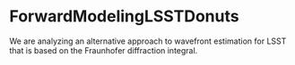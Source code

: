 # ForwardModelingLSSTDonuts
We are analyzing an alternative approach to wavefront estimation for LSST that is based on the Fraunhofer diffraction integral.
